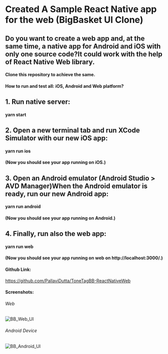 # Created A Sample React Native app for the web **(BigBasket UI Clone)**

## Do you want to create a web app and, at the same time, a native app for Android and iOS with only one source code?It could work with the help of React Native Web library.

#### Clone this repository to achieve the same.

#### How to run and test all: iOS, Android and Web platform?

## 1. Run native server:

#### yarn start

## 2. Open a new terminal tab and run XCode Simulator with our new iOS app:

#### yarn run ios

#### (Now you should see your app running on iOS.)

## 3. Open an Android emulator (Android Studio > AVD Manager)When the Android emulator is ready, run our new Android app:

#### yarn run android

#### (Now you should see your app running on Android.)

## 4. Finally, run also the web app:

#### yarn run web

#### (Now you should see your app running on web on http://localhost:3000/.)

#### Github Link:

https://github.com/PallaviDutta/ToneTagBB-ReactNativeWeb

#### Screenshots:

###### Web

![BB_Web_UI](https://user-images.githubusercontent.com/27771095/90398333-dd518b80-e0b6-11ea-908b-cd690c0ff64f.jpeg)

###### Android Device

![BB_Android_UI](https://user-images.githubusercontent.com/27771095/90398121-851a8980-e0b6-11ea-9045-f897fcb5cb77.jpeg)
